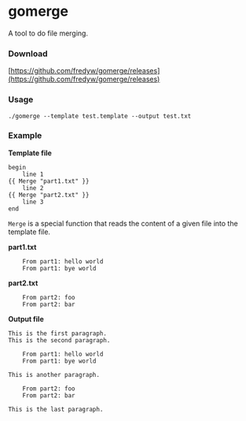 # gomerge
A tool to do file merging.

### Download
[https://github.com/fredyw/gomerge/releases](https://github.com/fredyw/gomerge/releases)

### Usage
    ./gomerge --template test.template --output test.txt

### Example
**Template file**

    begin
        line 1
    {{ Merge "part1.txt" }}
        line 2
    {{ Merge "part2.txt" }}
        line 3
    end

`Merge` is a special function that reads the content of a given file into the template file.

**part1.txt**

        From part1: hello world
        From part1: bye world

**part2.txt**

        From part2: foo
        From part2: bar

**Output file**

    This is the first paragraph.
    This is the second paragraph.

        From part1: hello world
        From part1: bye world

    This is another paragraph.

        From part2: foo
        From part2: bar

    This is the last paragraph.